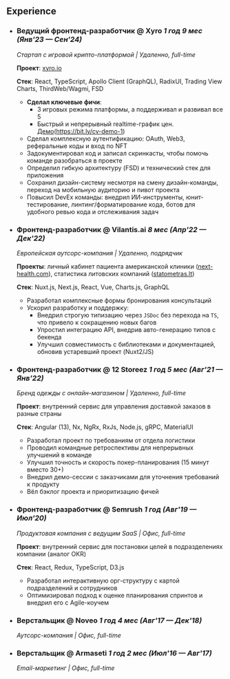 ## Experience

- ### Ведущий фронтенд-разработчик @ Xyro *1 год 9 мес (Янв'23 — Сен'24)*

  *Стартап с игровой крипто-платформой | Удаленно, full-time*

  **Проект**: [xyro.io](https://xyro.io/up-down)

  **Стек**: React, TypeScript, Apollo Client (GraphQL), RadixUI, Trading View Charts, ThirdWeb/Wagmi, FSD

  - **Сделал ключевые фичи**: 
    - 3 игровых режима платформы, а поддерживал и развивал все 5
    - Быстрый и непрерывный realtime-график цен. [Демо](https://youtu.be/4XyXVeOLq8Q)(https://bit.ly/cv-demo-1)
  - Сделал комплексную аутентификацию: OAuth, Web3, реферальные коды и вход по NFT
  - Задокументировал код и записал скринкасты, чтобы помочь команде разобраться в проекте
  - Определил гибкую архитектуру (FSD) и технический стек для приложения
  - Сохранил дизайн-систему несмотря на смену дизайн-команды, переход на мобильную аудиторию и пивот проекта
  - Повысил DevEx команды: внедрил ИИ-инструменты, юнит-тестирование, линтинг/форматирование кода, ботов для удобного ревью кода и отслеживания задач

- ### Фронтенд-разработчик @ Vilantis.ai *8 мес (Апр'22 — Дек'22)*

  *Европейская аутсорс-компания | Удаленно, подрядчик*

  **Проекты**: личный кабинет пациента американской клиники ([next-health.com](https://next-health.com)), статистика литовских компаний ([statometras.lt](https://statometras.lt))

  **Стек**: Nuxt.js, Next.js, React, Vue, Charts.js, GraphQL

  - Разработал комплексные формы бронирования консультаций
  - Ускорил разработку и поддержку: 
    - Внедрил строгую типизацию через `JSDoc` без перехода на `TS`, что привело к сокращению новых багов
    - Упростил интеграцию API, внедрив авто-генерацию типов с бекенда
    - Улучшил совместимость с библиотеками и документацией, обновив устаревший проект (Nuxt2/JS)

- ### Фронтенд-разработчик @ 12 Storeez *1 год 5 мес (Авг'21 — Янв'22)*

  *Бренд одежды с онлайн-магазином | Удаленно, full-time*

  **Проект**: внутренний сервис для управления доставкой заказов в разные страны

  **Стек**: Angular (13), Nx, NgRx, RxJs, Node.js, gRPC, MaterialUI

  - Разработал проект по требованиям от отдела логистики
  - Проводил командные ретроспективы для непрерывных улучшений в команде
  - Улучшил точность и скорость покер-планирования (15 минут вместо 30+)
  - Внедрил демо-сессии с заказчиками для уточнения требований к продукту
  - Вёл бэклог проекта и приоритизацию фичей

- ### Фронтенд-разработчик @ Semrush *1 год (Авг'19 — Июл'20)*

  *Продуктовая компания с ведущим SaaS | Офис, full-time*

  **Проект**: внутренний сервис для постановки целей в подразделениях компании (аналог OKR)
  
  **Стек**: React, Redux, TypeScript, D3.js 

  - Разработал интерактивную орг-структуру с картой подразделений и сотрудников
  - Оптимизировал подход к оценке планирования спринтов и внедрил его с Agile-коучем
  <!-- - Внес вклад в OSS библиотеку [bkrem/react-d3-tree](https://bkrem.github.io/react-d3-tree/) -->
  <!-- - Реализовал код-ревью с совместной ответственностью за код -->

- ### Верстальщик @ Noveo *1 год 4 мес (Авг'17 — Дек'18)*

  *Аутсорс-компания | Офис, full-time*

  <!-- - Разработал интерфейс для игры ["Go to IT"](https://store.steampowered.com/app/953060/Go_to_IT/)(bit.ly/go-to-it) (React) -->

- ### Верстальщик @ Armaseti *1 год 2 мес (Июл'16 — Авг'17)*

  *Email-маркетинг | Офис, full-time*